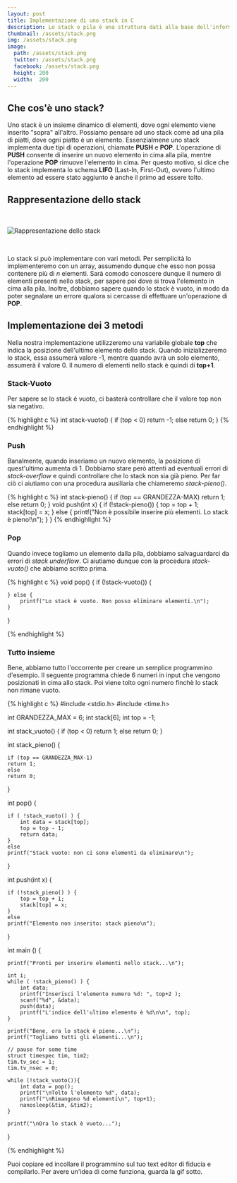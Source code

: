 ```yaml
---
layout: post
title: Implementazione di uno stack in C
description: Lo stack o pila è una struttura dati alla base dell'informatica. Scopriamola insieme e implementiamola in c.
thumbnail: /assets/stack.png
img: /assets/stack.png
image:
  path: /assets/stack.png
  twitter: /assets/stack.png
  facebook: /assets/stack.png
  height: 200
  width:  200
---
```

## Che cos'è uno stack?

Uno stack è un insieme dinamico di elementi, dove ogni elemento viene inserito "sopra" all'altro. Possiamo pensare ad uno stack come ad una pila di piatti, dove ogni piatto è un elemento. Essenzialmene uno stack implementa due tipi di operazioni, chiamate **PUSH** e **POP**.
L'operazione di **PUSH** consente di inserire un nuovo elemento in cima alla pila, mentre l'operazione **POP** rimuove l'elemento in cima. Per questo motivo, si dice che lo stack implementa lo schema **LIFO** (Last-In, First-Out), ovvero l'ultimo elemento ad essere stato aggiunto è anche il primo ad essere tolto.

## Rappresentazione dello stack

<img src="{{ site.url }}/assets/stack.png" alt="Rappresentazione dello stack" style="margin: 2rem auto;"/>

Lo stack si può implementare con vari metodi. Per semplicità lo implementeremo con un array, assumendo dunque che esso non possa contenere più di *n* elementi.
Sarà comodo conoscere dunque il numero di elementi presenti nello stack, per sapere poi dove si trova l'elemento in cima alla pila.
Inoltre, dobbiamo sapere quando lo stack è vuoto, in modo da poter segnalare un errore qualora si cercasse di effettuare un'operazione di **POP**.


## Implementazione dei 3 metodi

Nella nostra implementazione utilizzeremo una variabile globale **top** che indica la posizione dell'ultimo elemento dello stack. Quando inizializzeremo lo stack, essa assumerà valore -1, mentre quando avrà un solo elemento, assumerà il valore 0. Il numero di elementi nello stack è quindi di **top+1**.

### Stack-Vuoto

Per sapere se lo stack è vuoto, ci basterà controllare che il valore top non sia negativo.

{% highlight c %}
int stack-vuoto() {
    if (top < 0)
        return -1;
    else
        return 0;
}
{% endhighlight %}

### Push

Banalmente, quando inseriamo un nuovo elemento, la posizione di quest'ultimo aumenta di 1. Dobbiamo stare però attenti ad eventuali errori di *stack-overflow* e quindi controllare che lo stack non sia già pieno. Per far ciò ci aiutiamo con una procedura ausiliaria che chiameremo *stack-pieno()*.

{% highlight c %}
int stack-pieno() {
    if (top == GRANDEZZA-MAX)
        return 1;
    else
        return 0;
}
void push(int x) {
    if (!stack-pieno()) {
        top = top + 1;
        stack[top] = x;
    } else {
        printf("Non è possibile inserire più elementi. Lo stack è pieno!\n");
    }
}
{% endhighlight %}

### Pop

Quando invece togliamo un elemento dalla pila, dobbiamo salvaguardarci da errori di *stack underflow*.
Ci aiutiamo dunque con la procedura *stack-vuoto()* che abbiamo scritto prima.

{% highlight c %}
void pop() {
    if (!stack-vuoto()) {

    } else {
        printf("Lo stack è vuoto. Non posso eliminare elementi.\n");
    }
}

{% endhighlight %}

### Tutto insieme

Bene, abbiamo tutto l'occorrente per creare un semplice programmino d'esempio.
Il seguente programma chiede 6 numeri in input che vengono posizionati in cima allo stack.
Poi viene tolto ogni numero finchè lo stack non rimane vuoto.

{% highlight c %}
#include <stdio.h>
#include <time.h>

int GRANDEZZA_MAX = 6;
int stack[6];
int top = -1;

int stack_vuoto() {
    if (top < 0)
    return 1;
    else
    return 0;
}

int stack_pieno() {

    if (top == GRANDEZZA_MAX-1)
    return 1;
    else
    return 0;
}

int pop() {

    if ( !stack_vuoto() ) {
        int data = stack[top];
        top = top - 1;
        return data;
    }
    else
    printf("Stack vuoto: non ci sono elementi da eliminare\n");
}

int push(int x) {

    if (!stack_pieno() ) {
        top = top + 1;
        stack[top] = x;
    }
    else
    printf("Elemento non inserito: stack pieno\n");

}

int main () {

    printf("Pronti per inserire elementi nello stack...\n");

    int i;
    while ( !stack_pieno() ) {
        int data;
        printf("Inserisci l'elemento numero %d: ", top+2 );
        scanf("%d", &data);
        push(data);
        printf("L'indice dell'ultimo elemento è %d\n\n", top);
    }

    printf("Bene, ora lo stack è pieno...\n");
    printf("Togliamo tutti gli elementi...\n");

    // pause for some time
    struct timespec tim, tim2;
    tim.tv_sec = 1;
    tim.tv_nsec = 0;

    while (!stack_vuoto()){
        int data = pop();
        printf("\nTolto l'elemento %d", data);
        printf("\nRimangono %d elementi\n", top+1);
        nanosleep(&tim, &tim2);
    }

    printf("\nOra lo stack è vuoto...");
}

{% endhighlight %}

Puoi copiare ed incollare il programmino sul tuo text editor di fiducia e compilarlo.
Per avere un'idea di come funziona, guarda la gif sotto.

<img src="{{site.baseurl}}/assets/stack.gif" alt="" style="margin: 2rem auto;"/>
